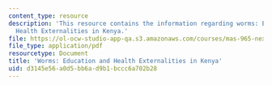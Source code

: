 ```yaml
---
content_type: resource
description: 'This resource contains the information regarding worms: Education and
  Health Externalities in Kenya.'
file: https://ol-ocw-studio-app-qa.s3.amazonaws.com/courses/mas-965-nextlab-i-designing-mobile-technologies-for-the-next-billion-users-fall-2008/d3145e56a0d5bb6ad9b1bccc6a702b28_MITMAS_965F08_Lec19_mg.pdf
file_type: application/pdf
resourcetype: Document
title: 'Worms: Education and Health Externalities in Kenya'
uid: d3145e56-a0d5-bb6a-d9b1-bccc6a702b28
---
```

